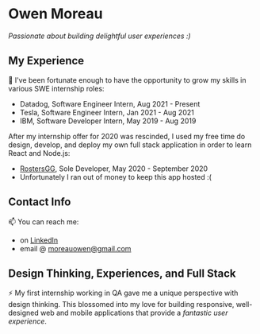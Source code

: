 # Owen Moreau
*Passionate about building delightful user experiences :)*<br>

## My Experience
💬 I've been fortunate enough to have the opportunity to grow my skills in various SWE internship roles: 
- Datadog, Software Engineer Intern, Aug 2021 - Present
- Tesla, Software Engineer Intern, Jan 2021 - Aug 2021
- IBM, Software Developer Intern, May 2019 - Aug 2019<br>

After my internship offer for 2020 was rescinded, I used my free time do design, develop, and deploy my 
own full stack application in order to learn React and Node.js:
- [RostersGG](http://www.rosters.gg), Sole Developer, May 2020 - September 2020<br>
- Unfortunately I ran out of money to keep this app hosted :(

## Contact Info
📫 You can reach me:
- on [LinkedIn](http://www.linkedin.com/in/moreauowen)
- email @ moreauowen@gmail.com<br>

## Design Thinking, Experiences, and Full Stack
⚡ My first internship working in QA gave me a unique perspective with design thinking. This blossomed into my love for 
building responsive, well-designed web and mobile applications that provide a *fantastic user experience*.
